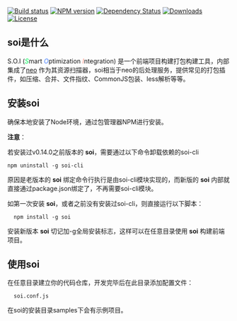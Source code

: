 [![Build status][travis-image]][travis-url]
[![NPM version][npm-image]][npm-url]
[![Dependency Status][david-image]][david-url]
[![Downloads][downloads-image]][downloads-url]
[![License][license-image]][license-url]

<style></style>

## soi是什么
S.O.I (<em style="color:rgb(0,249,89)">S</em>mart <em style="color:rgb(72,128,255)">O</em>ptimization 
<em style="color:rgb(255,141,123)">I</em>ntegration) 是一个前端项目构建打包构建工具，内部集成了[neo](https://github.com/AceMood/neo) 作为其资源扫描器，soi相当于neo的后处理服务，提供常见的打包插件，如压缩、合并、文件指纹、CommonJS包装、less解析等等。

## 安装soi
确保本地安装了Node环境，通过包管理器NPM进行安装。

**注意**：

若安装过v0.14.0之前版本的 **soi**，需要通过以下命令卸载依赖的soi-cli

```
npm uninstall -g soi-cli
```
原因是老版本的 **soi** 绑定命令行执行是由soi-cli模块实现的，而新版的 **soi** 内部就直接通过package.json绑定了，不再需要soi-cli模块。

如第一次安装 **soi**，或者之前没有安装过soi-cli，则直接运行以下脚本：

```
  npm install -g soi
```

安装新版本 **soi** 切记加-g全局安装标志，这样可以在任意目录使用 **soi** 构建前端项目。

## 使用soi
在任意目录建立你的代码仓库，开发完毕后在此目录添加配置文件：
```
  soi.conf.js
```
在soi的安装目录samples下会有示例项目。


[travis-image]: https://img.shields.io/travis/Saber-Team/soi.svg?style=flat-square
[travis-url]: https://travis-ci.org/Saber-Team/soi
[npm-image]: https://img.shields.io/npm/v/soi.svg?style=flat-square
[npm-url]: https://npmjs.org/package/soi
[node-image]: https://img.shields.io/node/v/soi.svg?style=flat-square
[node-url]: https://npmjs.org/package/soi
[david-image]: http://img.shields.io/david/Saber-Team/soi.svg?style=flat-square
[david-url]: https://david-dm.org/Saber-Team/soi
[coveralls-image]: https://img.shields.io/coveralls/Saber-Team/soi.svg?style=flat-square
[coveralls-url]: https://coveralls.io/r/Saber-Team/soi?branch=master
[downloads-image]: http://img.shields.io/npm/dm/soi.svg?style=flat-square
[downloads-url]: https://npmjs.org/package/soi
[license-image]: http://img.shields.io/npm/l/soi.svg?style=flat-square
[license-url]: LICENSE.md
